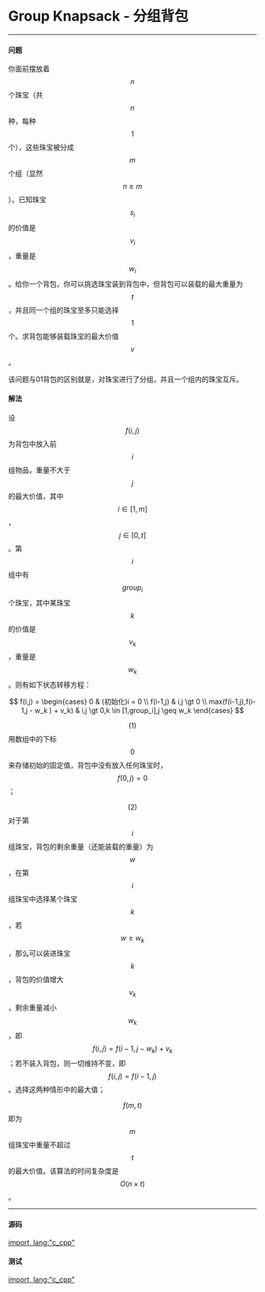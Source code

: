 # Group Knapsack - 分组背包

--------

#### 问题

你面前摆放着$$ n $$个珠宝（共$$ n $$种，每种$$ 1 $$个），这些珠宝被分成$$ m $$个组（显然$$ n \geq m $$）。已知珠宝$$ s_i $$的价值是$$ v_i $$，重量是$$ w_i $$。给你一个背包，你可以挑选珠宝装到背包中，但背包可以装载的最大重量为$$ t $$，并且同一个组的珠宝至多只能选择$$ 1 $$个。求背包能够装载珠宝的最大价值$$ v $$。

该问题与01背包的区别就是，对珠宝进行了分组，并且一个组内的珠宝互斥。

#### 解法

设$$ f(i,j) $$为背包中放入前$$ i $$组物品，重量不大于$$ j $$的最大价值，其中$$ i \in [1,m] $$，$$ j \in [0,t] $$。第$$ i $$组中有$$ group_{i} $$个珠宝，其中某珠宝$$ k $$的价值是$$ v_k $$，重量是$$ w_k $$。则有如下状态转移方程：

$$
f(i,j) =
\begin{cases}
0 & (初始化)i = 0 \\
f(i-1,j) & i,j \gt 0 \\
max(f(i-1,j),f(i-1,j - w_k ) + v_k) & i,j \gt 0,k \in [1,group_i],j \geq w_k
\end{cases}
$$

$$ (1) $$ 用数组中的下标$$ 0 $$来存储初始的固定值，背包中没有放入任何珠宝时，$$ f(0,j) = 0 $$；

$$ (2) $$ 对于第$$ i $$组珠宝，背包的剩余重量（还能装载的重量）为$$ w $$，在第$$ i $$组珠宝中选择某个珠宝$$ k $$，若$$ w \geq w_k $$，那么可以装进珠宝$$ k $$，背包的价值增大$$ v_k $$，剩余重量减小$$ w_k $$，即$$ f(i,j) = f(i-1,j - w_k) + v_k $$；若不装入背包，则一切维持不变，即$$ f(i,j) = f(i-1,j) $$。选择这两种情形中的最大值；

$$ f(m,t) $$即为$$ m $$组珠宝中重量不超过$$ t $$的最大价值。该算法的时间复杂度是$$ O(n \times t) $$。

--------

#### 源码

[import, lang:"c_cpp"](../../../src/DynamicProgramming/KnapsackDP/GroupKnapsack.hpp)

#### 测试

[import, lang:"c_cpp"](../../../src/DynamicProgramming/KnapsackDP/GroupKnapsack.cpp)
